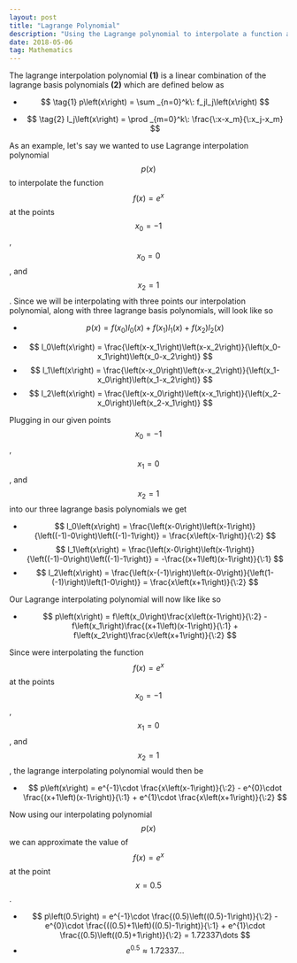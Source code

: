 ```yaml
---
layout: post
title: "Lagrange Polynomial"
description: "Using the Lagrange polynomial to interpolate a function at given points."
date: 2018-05-06
tag: Mathematics
---
```


<!-- implements MathJax -->
<script src="https://cdnjs.cloudflare.com/ajax/libs/mathjax/2.7.0/MathJax.js?config=TeX-AMS-MML_HTMLorMML" type="text/javascript"></script>

<!--
MathJax Reference Guide:
https://math.meta.stackexchange.com/questions/5020/mathjax-basic-tutorial-and-quick-reference
-->

<!-- lagrange polynomial definition -->
<section markdown="1">
<div markdown="1" class="body">

The lagrange interpolation polynomial __(1)__ is a linear combination of the lagrange basis polynomials __(2)__ which are defined below as

<!-- interpolation polynomial -->
- $$ \tag{1} p\left(x\right) = \sum _{n=0}^k\: f_jl_j\left(x\right) $$
<!-- lagrange basis polynomials -->
- $$ \tag{2} l_j\left(x\right) = \prod _{m=0}^k\: \frac{\:x-x_m}{\:x_j-x_m} $$

</div>
</section>

<!-- lagrange polynomial example problem -->
<section markdown="1">
<div markdown="1" class="body">

As an example, let's say we wanted to use Lagrange interpolation polynomial $$ p\left(x\right) $$ to interpolate the function $$ f\left(x\right)=e^x $$ at the points $$ x_0 = -1 $$, $$ x_0 = 0 $$, and $$ x_2 = 1 $$. Since we will be interpolating with three points our interpolation polynomial, along with three lagrange basis polynomials, will look like so

<!-- lagrange interpolating polynomial with 3 points -->
- $$ p\left(x\right) = f\left(x_0\right)l_0\left(x\right) + f\left(x_1\right)l_1\left(x\right) + f\left(x_2\right)l_2\left(x\right) $$
<!-- lagrange basis polynomials l_{0, 1, 2} -->
- $$ l_0\left(x\right) = \frac{\left(x-x_1\right)\left(x-x_2\right)}{\left(x_0-x_1\right)\left(x_0-x_2\right)} $$
- $$ l_1\left(x\right) = \frac{\left(x-x_0\right)\left(x-x_2\right)}{\left(x_1-x_0\right)\left(x_1-x_2\right)} $$
- $$ l_2\left(x\right) = \frac{\left(x-x_0\right)\left(x-x_1\right)}{\left(x_2-x_0\right)\left(x_2-x_1\right)} $$

</div>
</section>

<section markdown="1">
<div markdown="1" class="body">

Plugging in our given points $$ x_0 = -1 $$, $$ x_1 = 0 $$, and $$ x_2 = 1 $$ into our three lagrange basis polynomials we get

<!-- lagrange basis polynomials x_{0, 1, 2} = {-1, 0, 1} -->
- $$ l_0\left(x\right) = \frac{\left(x-0\right)\left(x-1\right)}{\left((-1)-0\right)\left((-1)-1\right)} = \frac{x\left(x-1\right)}{\:2} $$
- $$ l_1\left(x\right) = \frac{\left(x-0\right)\left(x-1\right)}{\left((-1)-0\right)\left((-1)-1\right)} = -\frac{(x+1\left)(x-1\right)}{\:1} $$
- $$ l_2\left(x\right) = \frac{\left(x-(-1)\right)\left(x-0\right)}{\left(1-(-1)\right)\left(1-0\right)} = \frac{x\left(x+1\right)}{\:2} $$

Our Lagrange interpolating polynomial will now like like so

<!-- lagrange interpolating polynomial -->
- $$ p\left(x\right) = f\left(x_0\right)\frac{x\left(x-1\right)}{\:2} - f\left(x_1\right)\frac{(x+1\left)(x-1\right)}{\:1} + f\left(x_2\right)\frac{x\left(x+1\right)}{\:2} $$

</div>
</section>

<section markdown="1">
<div markdown="1" class="body">

Since were interpolating the function $$ f\left(x\right)=e^x $$ at the points $$ x_0 = -1 $$, $$ x_1 = 0 $$, and $$ x_2 = 1 $$, the lagrange interpolating polynomial would then be

<!-- lagrange interpolating polynomial -->
- $$ p\left(x\right) = e^{-1}\cdot \frac{x\left(x-1\right)}{\:2} - e^{0}\cdot \frac{(x+1\left)(x-1\right)}{\:1} + e^{1}\cdot \frac{x\left(x+1\right)}{\:2} $$

Now using our interpolating polynomial $$ p\left(x\right) $$ we can approximate the value of $$ f\left(x\right)=e^x $$ at the point $$ x = 0.5 $$.

- $$ p\left(0.5\right) = e^{-1}\cdot \frac{(0.5)\left((0.5)-1\right)}{\:2} - e^{0}\cdot \frac{((0.5)+1\left)((0.5)-1\right)}{\:1} + e^{1}\cdot \frac{(0.5)\left((0.5)+1\right)}{\:2} = 1.72337\dots $$
- $$ e^{0.5} \approx 1.72337\dots $$

</div>
</section>
